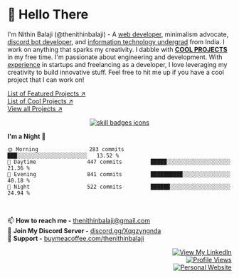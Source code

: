 # 👋 Hello There

I'm Nithin Balaji (@thenithinbalaji) - A [web developer](https://github.com/stars/thenithinbalaji/lists/my-web-dev-repos), minimalism advocate, [discord bot developer](https://discordbotlist.com/users/756511707228143646), and [information technology undergrad](https://www.linkedin.com/in/thenithinbalaji/) from India. I work on anything that sparks my creativity. I dabble with [**COOL PROJECTS**](https://github.com/stars/thenithinbalaji/lists/my-cool-projects) in my free time. I'm passionate about engineering and development. With [experience](https://www.linkedin.com/in/thenithinbalaji/) in startups and freelancing as a developer, I love leveraging my creativity to build innovative stuff. Feel free to hit me up if you have a cool project that I can work on! 

[List of Featured Projects ↗](https://github.com/thenithinbalaji/thenithinbalaji/blob/main/PROJECTS.md)  
[List of Cool Projects ↗](https://github.com/stars/thenithinbalaji/lists/my-cool-projects)  
[View all Projects ↗](https://github.com/thenithinbalaji?tab=repositories&q=&type=&language=&sort=stargazers)

<p align="center">
  <a href="https://github.com/thenithinbalaji?tab=repositories&q=&type=&language=&sort=stargazers" target="_blank">
    <img src="https://skillicons.dev/icons?i=tailwind,react,nextjs,flask,mongodb,cpp,python,js" alt="skill badges icons" />
  </a>
</p>

<!--START_SECTION:waka-->
**I'm a Night 🦉** 

```text
🌞 Morning                283 commits         ███░░░░░░░░░░░░░░░░░░░░░░   13.52 % 
🌆 Daytime                447 commits         █████░░░░░░░░░░░░░░░░░░░░   21.36 % 
🌃 Evening                841 commits         ██████████░░░░░░░░░░░░░░░   40.18 % 
🌙 Night                  522 commits         ██████░░░░░░░░░░░░░░░░░░░   24.94 % 
```



<!--END_SECTION:waka-->

<br />

📫 **How to reach me -** [thenithinbalaji@gmail.com](mailto:thenithinbalaji@gmail.com)  
💬 **Join My Discord Server -** [discord.gg/Xqgzyngnda](https://discord.gg/Xqgzyngnda)  
🌱 **Support -** [buymeacoffee.com/thenithinbalaji](https://www.buymeacoffee.com/thenithinbalaji)

<p align = 'right'>
  <a href = 'https://www.linkedin.com/in/thenithinbalaji/' target="_blank"> 
    <img src = 'https://user-images.githubusercontent.com/73932121/156936120-7d41b2a8-1d04-4fb4-b2db-de468965799f.svg' alt = "View My LinkedIn" />
  </a>

  <br />
  
  <a href = "https://github.com/thenithinbalaji">
    <img src="https://komarev.com/ghpvc/?username=thenithinbalaji&color=blue&label=PROFILE+VIEWS" alt = "Profile Views" />
  </a>

  <br />

  <a href="https://thenithinbalaji.github.io/">
    <img src="https://github.com/thenithinbalaji/thenithinbalaji/actions/workflows/pages/pages-build-deployment/badge.svg?branch=main" alt="Personal Website">
  </a>
  
</p>




